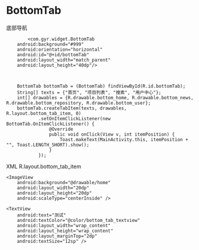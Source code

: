 # BottomTab
底部导航

            <com.gyr.widget.BottomTab
        android:background="#999"
        android:orientation="horizontal"
        android:id="@+id/bottomTab"
        android:layout_width="match_parent"
        android:layout_height="40dp"/>



        BottomTab bottomTab = (BottomTab) findViewById(R.id.bottomTab);
        String[] texts = {"首页", "项目列表", "搜索", "用户中心"};
        int[] drawables = {R.drawable.bottom_home, R.drawable.bottom_news, R.drawable.bottom_repository, R.drawable.bottom_user};
        bottomTab.createTabItem(texts, drawables, R.layout.bottom_tab_item, 0)
                .setOnItemClickListener(new BottomTab.OnItemClickListener() {
                    @Override
                    public void onClick(View v, int itemPosition) {
                        Toast.makeText(MainActivity.this, itemPosition + "", Toast.LENGTH_SHORT).show();
                    }
                });
                
                
         
         
XML  R.layout.bottom_tab_item

<?xml version="1.0" encoding="utf-8"?>
<LinearLayout xmlns:android="http://schemas.android.com/apk/res/android"
    android:layout_width="0dp"
    android:layout_weight="1"
    android:layout_height="wrap_content"
    android:gravity="center"
    android:orientation="vertical">

    <ImageView
        android:background="@drawable/home"
        android:layout_width="20dp"
        android:layout_height="20dp"
        android:scaleType="centerInside" />

    <TextView
        android:text="测试"
        android:textColor="@color/bottom_tab_textview"
        android:layout_width="wrap_content"
        android:layout_height="wrap_content"
        android:layout_marginTop="2dp"
        android:textSize="12sp" />
</LinearLayout>
